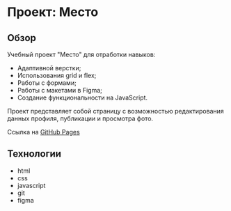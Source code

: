 # Проект: Место

## Обзор
Учебный проект "Место" для отработки навыков:
- Адаптивной верстки;
- Использования grid и flex;
- Работы с формами;
- Работы с макетами в Figma;
- Создание функциональности на JavaScript.

Проект представляет собой страницу с возможностью редактирования данных профиля, публикации и просмотра фото.

Ссылка на [GitHub Pages](https://leksey.github.io/mesto-project/)

## Технологии
- html
- css
- javascript
- git
- figma
